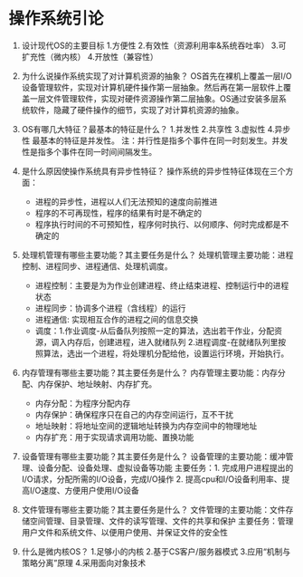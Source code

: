 # 操作系统引论
1. 设计现代OS的主要目标
    1.方便性 2.有效性（资源利用率&系统吞吐率） 3.可扩充性（微内核） 4.开放性（兼容性）

2. 为什么说操作系统实现了对计算机资源的抽象？
    OS首先在裸机上覆盖一层I/O设备管理软件，实现对计算机硬件操作第一层抽象。然后再在第一层软件上覆盖一层文件管理软件，实现对硬件资源操作第二层抽象。OS通过安装多层系统软件，隐藏了硬件操作的细节，实现了对计算机资源的抽象。

3. OS有哪几大特征？最基本的特征是什么？
    1.并发性 2.共享性 3.虚拟性 4.异步性
    最基本的特征是并发性。
注：并行性是指多个事件在同一时刻发生。并发性是指多个事件在同一时间间隔发生。

4. 是什么原因使操作系统具有异步性特征？
    操作系统的异步性特征体现在三个方面：
    - 进程的异步性，进程以人们无法预知的速度向前推进
    - 程序的不可再现性，程序的结果有时是不确定的
    - 程序执行时间的不可预知性，程序何时执行、以何顺序、何时完成都是不确定的

5. 处理机管理有哪些主要功能？其主要任务是什么？
    处理机管理主要功能：进程控制、进程同步、进程通信、处理机调度。
    - 进程控制：主要是为为作业创建进程、终止结束进程、控制运行中的进程状态
    - 进程同步：协调多个进程（含线程）的运行
    - 进程通信: 实现相互合作的进程之间的信息交换
    - 调度：1.作业调度-从后备队列按照一定的算法，选出若干作业，分配资源，调入内存后，创建进程，进入就绪队列 
            2.进程调度-在就绪队列里按照算法，选出一个进程，将处理机分配给他，设置运行环境，开始执行。

6. 内存管理有哪些主要功能？其主要任务是什么？
    内存管理主要功能：内存分配、内存保护、地址映射、内存扩充。
    - 内存分配：为程序分配内存
    - 内存保护：确保程序只在自己的内存空间运行，互不干扰
    - 地址映射：将地址空间的逻辑地址转换为内存空间中的物理地址
    - 内存扩充：用于实现请求调用功能、置换功能

7. 设备管理有哪些主要功能？其主要任务是什么？
    设备管理的主要功能：缓冲管理、设备分配、设备处理、虚拟设备等功能
    主要任务：1. 完成用户进程提出的I/O请求，分配所需的I/O设备，完成I/O操作
              2. 提高cpu和I/O设备利用率、提高I/O速度、方便用户使用I/O设备

8. 文件管理有哪些主要功能？其主要任务是什么？
    文件管理的主要功能：文件存储空间管理、目录管理、文件的读写管理、文件的共享和保护
    主要任务：管理用户文件和系统文件、以便用户使用、并保证文件的安全性

9. 什么是微内核OS？
    1.足够小的内核 2.基于CS客户/服务器模式 3.应用“机制与策略分离”原理 4.采用面向对象技术
